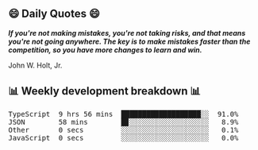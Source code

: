## 😄 Daily Quotes 😄

_**If you're not making mistakes, you're not taking risks, and that means you're not going anywhere. The key is to make mistakes faster than the competition, so you have more changes to learn and win.**_

John W. Holt, Jr.



## 📊 Weekly development breakdown 📊

<pre>TypeScript  9 hrs 56 mins  ███████████████████░░  91.0%
JSON        58 mins        █▊░░░░░░░░░░░░░░░░░░░   8.9%
Other       0 secs         ░░░░░░░░░░░░░░░░░░░░░   0.1%
JavaScript  0 secs         ░░░░░░░░░░░░░░░░░░░░░   0.0%</pre>